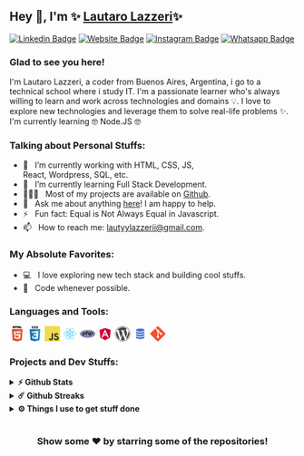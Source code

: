 ## Hey 👋, I'm ✨ [Lautaro Lazzeri](http://lautarolazzeri.tk)✨

[![Linkedin Badge](https://img.shields.io/badge/-LinkedIn-0e76a8?style=flat-square&logo=Linkedin&logoColor=white)](https://linkedin.com/in/lautarolazzeri)
[![Website Badge](https://img.shields.io/badge/Website-3b5998?style=flat-square&logo=google-chrome&logoColor=white)](http://lautarolazzeri.tk)
[![Instagram Badge](https://img.shields.io/badge/-Instagram-e4405f?style=flat-square&logo=Instagram&logoColor=white)](https://instagram.com/lautarolazzeri/)
[![Whatsapp Badge](https://img.shields.io/badge/Text%20Me-Whatsapp-brightgreen)](https://api.whatsapp.com/send?phone=541159333523)

### Glad to see you here! &nbsp;

I'm Lautaro Lazzeri, a coder from Buenos Aires, Argentina, i go to a technical school where i study IT. I'm a passionate learner who's always willing to learn and work across technologies and domains 💡. I love to explore new technologies and leverage them to solve real-life problems ✨. I'm currently learning 🤓 Node.JS 🤓

### Talking about Personal Stuffs:

- 🔭 &nbsp;  I’m currently working with HTML, CSS, JS, <br /> React, Wordpress, SQL, etc.
- 🚀 &nbsp; I’m currently learning Full Stack Development.
- 👨🏻‍💻 &nbsp; Most of my projects are available on [Github](https://github.com/lautarolazzeri).
- 💬 &nbsp; Ask me about anything [here](https://api.whatsapp.com/send?phone=541159333523)! I am happy to help.
- ⚡ &nbsp; Fun fact: Equal is Not Always Equal in Javascript.
- 📫 &nbsp; How to reach me: lautyylazzerii@gmail.com.

### My Absolute Favorites:

- 💻 &nbsp; I love exploring new tech stack and building cool stuffs.
- 📰 &nbsp; Code whenever possible.

### Languages and Tools:

<code><img height="27" src="https://raw.githubusercontent.com/github/explore/80688e429a7d4ef2fca1e82350fe8e3517d3494d/topics/html/html.png" alt="html"></code>
<code><img height="27" src="https://raw.githubusercontent.com/github/explore/80688e429a7d4ef2fca1e82350fe8e3517d3494d/topics/css/css.png" alt="css"></code>
<code><img height="27" src="https://raw.githubusercontent.com/github/explore/80688e429a7d4ef2fca1e82350fe8e3517d3494d/topics/javascript/javascript.png" alt="javascript"></code>
<code><img height="27" src="https://raw.githubusercontent.com/github/explore/80688e429a7d4ef2fca1e82350fe8e3517d3494d/topics/react/react.png" alt="react"></code>
<code><img height="27" src="https://raw.githubusercontent.com/github/explore/80688e429a7d4ef2fca1e82350fe8e3517d3494d/topics/php/php.png" alt="php"></code>
<code><img height="27" src="https://raw.githubusercontent.com/github/explore/80688e429a7d4ef2fca1e82350fe8e3517d3494d/topics/angular/angular.png" alt="angular"></code>
<code><img height="27" src="https://raw.githubusercontent.com/github/explore/80688e429a7d4ef2fca1e82350fe8e3517d3494d/topics/wordpress/wordpress.png" alt="wordpress"></code>
<code><img height="27" src="https://raw.githubusercontent.com/github/explore/80688e429a7d4ef2fca1e82350fe8e3517d3494d/topics/sql/sql.png" alt="sql"></code>
<code><img height="27" src="https://raw.githubusercontent.com/devicons/devicon/master/icons/git/git-original.svg" alt="git"></code>


### Projects and Dev Stuffs:

<details>	
  <summary><b>⚡ Github Stats</b></summary>

  <br />
  <img height="180em" src="https://github-readme-stats.vercel.app/api?username=lautarolazzeri&show_icons=true&hide_border=true&&count_private=true&include_all_commits=true" />
  <img height="180em" src="https://github-readme-stats.vercel.app/api/top-langs/?username=lautarolazzeri&exclude_repo=KNN-Image-Classification&show_icons=true&hide_border=true&layout=compact&langs_count=8"/>
</details>

<details>	
  <summary><b>☄️ Github Streaks</b></summary>

  <br />
  <img height="180em" src="https://github-readme-streak-stats.herokuapp.com/?user=lautarolazzeri&hide_border=true" />
</details>

<details>	
  <br />
  <summary><b>⚙️ Things I use to get stuff done</b></summary>
  	<ul>
  	    <li><b>OS:</b> Windows 10</li>
	    <li><b>Laptop: </b> Asus Tuf Gaming (i5)</li>
  	    <li><b>Browser: </b> Google Chrome</li>
	    <li><b>Code Editor:</b> VSCode - The best editor out there.</li>
	    <li><b>To Stay Updated:</b> Instagram, Google, Linkedin.</li>
	</ul>	
</details>

#

<div align="center">

### Show some ❤️ by starring some of the repositories!

</div>
